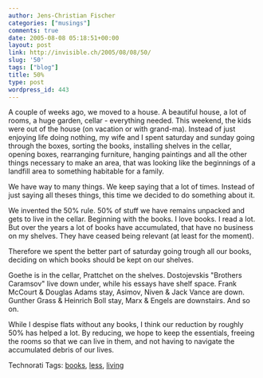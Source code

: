 ```yaml
---
author: Jens-Christian Fischer
categories: ["musings"]
comments: true
date: 2005-08-08 05:18:51+00:00
layout: post
link: http://invisible.ch/2005/08/08/50/
slug: '50'
tags: ["blog"]
title: 50%
type: post
wordpress_id: 443
---
```



A couple of weeks ago, we moved to a house. A beautiful house, a lot of rooms, a huge garden, cellar - everything needed. This weekend, the kids were out of the house (on vacation or with grand-ma). Instead of just enjoying life doing nothing, my wife and I spent saturday and sunday going through the boxes, sorting the books, installing shelves in the cellar, opening boxes, rearranging furniture, hanging paintings and all the other things necessary to make an area, that was looking like the beginnings of a landfill area to something habitable for a family.



We have way to many things. We keep saying that a lot of times. Instead of just saying all theses things, this time we decided to do something about it.



We invented the 50% rule. 50% of stuff we have remains unpacked and gets to live in the cellar. Beginning with the books. I love books. I read a lot. But over the years a lot of books have accumulated, that have no business on my shelves. They have ceased being relevant (at least for the moment). 



Therefore we spent the better part of saturday going trough all our books, deciding on which books should be kept on our shelves.



Goethe is in the cellar, Prattchet on the shelves. Dostojevskis "Brothers Caramsov" live down under, while his essays have shelf space. Frank McCourt & Douglas Adams stay, Asimov, Niven & Jack Vance are down. Gunther Grass & Heinrich Boll stay, Marx & Engels are downstairs. And so on. 



While I despise flats without any books, I think our reduction by roughly 50% has helped a lot. By reducing, we hope to keep the essentials, freeing the rooms so that we can live in them, and not having to navigate the accumulated debris of our lives. 





Technorati Tags: [books](http://technorati.com/tag/books), [less](http://technorati.com/tag/less), [living](http://technorati.com/tag/living)
